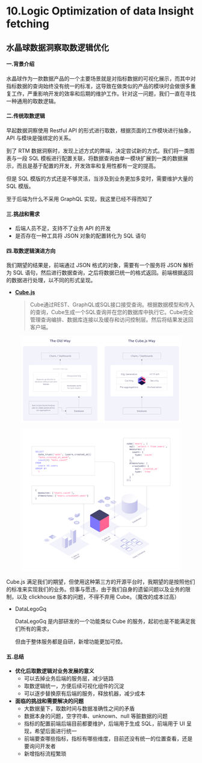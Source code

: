 # 10.Logic Optimization of data Insight fetching

## 水晶球数据洞察取数逻辑优化

#### 一.背景介绍

水晶球作为一款数据产品的一个主要场景就是对指标数据的可视化展示，而其中对指标数据的查询始终没有统一的标准，这导致在做类似的产品的模块时会做很多重复工作，严重影响开发的效率和后期的维护工作。针对这一问题，我们一直在寻找一种通用的取数逻辑。

#### 二.传统取数逻辑

早起数据洞察使用 Restful API 的形式进行取数，根据页面的工作模块进行抽象，API 与模块是强绑定的关系。

到了 RTM 数据洞察时，发现上述方式的弊端，决定尝试新的方式。我们将一类图表与一段 SQL 模板进行配置关联，将数据查询由单一模块扩展到一类的数据展示，而且是基于配置的开发，开发效率和复用性都有一定的提高。

但是 SQL 模版的方式还是不够灵活，当涉及到业务更加多变时，需要维护大量的 SQL 模版。

至于后端为什么不采用 GraphQL 实现，我这里已经不得而知了

#### 三.挑战和需求

* 后端人员不足，支持不了业务 API 的开发
* 是否存在一种工具将 JSON 对象的配置转化为 SQL 语句

#### 四.取数逻辑演进方向

我们期望的结果是，前端通过 JSON 格式的对象，需要有一个服务将 JSON 解析为 SQL 语句，然后进行数据查询，之后将数据已统一的格式返回。前端根据返回的数据进行处理，以不同的形式呈现。

*   [**Cube.js**](https://cube.dev/)

    > Cube通过REST、GraphQL或SQL接口接受查询。根据数据模型和传入的查询，Cube生成一个SQL查询并在您的数据库中执行它。Cube完全管理查询编排、数据库连接以及缓存和访问控制层。然后将结果发送回客户端。



<figure><img src="../.gitbook/assets/cubejs-1.png" alt=""><figcaption></figcaption></figure>

<figure><img src="../.gitbook/assets/cubejs-2.png" alt=""><figcaption></figcaption></figure>

Cube.js 满足我们的期望，但使用这种第三方的开源平台时，我期望的是按照他们的标准来实现我们的业务。但事与愿违，由于我们自身的遗留问题以及业务的限制，以及 clickhouse 版本的问题，不得不弃用 Cube。（魔改的成本过高）

*   DataLegoGq

    DataLegoGq 是内部研发的一个功能类似 Cube 的服务，起初也是不能满足我们所有的需求，

    但由于整体服务都是自研，新增功能更加可控。

#### 五.总结

* **优化后取数逻辑对业务发展的意义**
  * 可以去掉业务后端的服务层，减少链路
  * 取数逻辑统一，方便后续可视化组件的沉淀
  * 可以逐步替换原有后端的服务，释放机器，减少成本
* **面临的挑战和需要解决的问题**
  * 大数据量下，取数时间与数据准确性之间的矛盾
  * 数据本身的问题，空字符串、unknown、null 等脏数据的问题
  * 指标的配置前端后端目前都要维护，后端用于生成 SQL，前端用于 UI 呈现，希望后面进行统一
  * 前端要查哪些指标，指标有哪些维度，目前还没有统一的位置查看，还是要询问开发者
  * 新增指标流程繁琐
